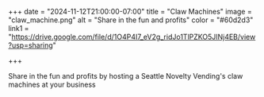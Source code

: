 +++
date = "2024-11-12T21:00:00-07:00"
title = "Claw Machines"
image = "claw_machine.png"
alt = "Share in the fun and profits"
color = "#60d2d3"
link1 = "https://drive.google.com/file/d/1O4P4I7_eV2g_ridJo1TlPZKO5JINj4EB/view?usp=sharing"

+++

Share in the fun and profits by hosting a Seattle Novelty Vending's claw machines at your business